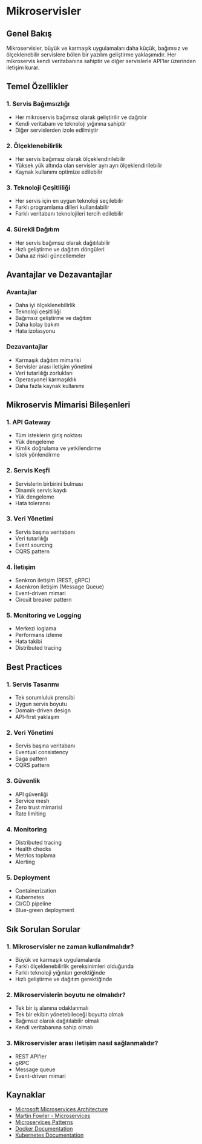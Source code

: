 # Mikroservisler

## Genel Bakış
Mikroservisler, büyük ve karmaşık uygulamaları daha küçük, bağımsız ve ölçeklenebilir servislere bölen bir yazılım geliştirme yaklaşımıdır. Her mikroservis kendi veritabanına sahiptir ve diğer servislerle API'ler üzerinden iletişim kurar.

## Temel Özellikler

### 1. Servis Bağımsızlığı
- Her mikroservis bağımsız olarak geliştirilir ve dağıtılır
- Kendi veritabanı ve teknoloji yığınına sahiptir
- Diğer servislerden izole edilmiştir

### 2. Ölçeklenebilirlik
- Her servis bağımsız olarak ölçeklendirilebilir
- Yüksek yük altında olan servisler ayrı ayrı ölçeklendirilebilir
- Kaynak kullanımı optimize edilebilir

### 3. Teknoloji Çeşitliliği
- Her servis için en uygun teknoloji seçilebilir
- Farklı programlama dilleri kullanılabilir
- Farklı veritabanı teknolojileri tercih edilebilir

### 4. Sürekli Dağıtım
- Her servis bağımsız olarak dağıtılabilir
- Hızlı geliştirme ve dağıtım döngüleri
- Daha az riskli güncellemeler

## Avantajlar ve Dezavantajlar

### Avantajlar
- Daha iyi ölçeklenebilirlik
- Teknoloji çeşitliliği
- Bağımsız geliştirme ve dağıtım
- Daha kolay bakım
- Hata izolasyonu

### Dezavantajlar
- Karmaşık dağıtım mimarisi
- Servisler arası iletişim yönetimi
- Veri tutarlılığı zorlukları
- Operasyonel karmaşıklık
- Daha fazla kaynak kullanımı

## Mikroservis Mimarisi Bileşenleri

### 1. API Gateway
- Tüm isteklerin giriş noktası
- Yük dengeleme
- Kimlik doğrulama ve yetkilendirme
- İstek yönlendirme

### 2. Servis Keşfi
- Servislerin birbirini bulması
- Dinamik servis kaydı
- Yük dengeleme
- Hata toleransı

### 3. Veri Yönetimi
- Servis başına veritabanı
- Veri tutarlılığı
- Event sourcing
- CQRS pattern

### 4. İletişim
- Senkron iletişim (REST, gRPC)
- Asenkron iletişim (Message Queue)
- Event-driven mimari
- Circuit breaker pattern

### 5. Monitoring ve Logging
- Merkezi loglama
- Performans izleme
- Hata takibi
- Distributed tracing

## Best Practices

### 1. Servis Tasarımı
- Tek sorumluluk prensibi
- Uygun servis boyutu
- Domain-driven design
- API-first yaklaşım

### 2. Veri Yönetimi
- Servis başına veritabanı
- Eventual consistency
- Saga pattern
- CQRS pattern

### 3. Güvenlik
- API güvenliği
- Service mesh
- Zero trust mimarisi
- Rate limiting

### 4. Monitoring
- Distributed tracing
- Health checks
- Metrics toplama
- Alerting

### 5. Deployment
- Containerization
- Kubernetes
- CI/CD pipeline
- Blue-green deployment

## Sık Sorulan Sorular

### 1. Mikroservisler ne zaman kullanılmalıdır?
- Büyük ve karmaşık uygulamalarda
- Farklı ölçeklenebilirlik gereksinimleri olduğunda
- Farklı teknoloji yığınları gerektiğinde
- Hızlı geliştirme ve dağıtım gerektiğinde

### 2. Mikroservislerin boyutu ne olmalıdır?
- Tek bir iş alanına odaklanmalı
- Tek bir ekibin yönetebileceği boyutta olmalı
- Bağımsız olarak dağıtılabilir olmalı
- Kendi veritabanına sahip olmalı

### 3. Mikroservisler arası iletişim nasıl sağlanmalıdır?
- REST API'ler
- gRPC
- Message queue
- Event-driven mimari

## Kaynaklar
- [Microsoft Microservices Architecture](https://docs.microsoft.com/tr-tr/dotnet/architecture/microservices/)
- [Martin Fowler - Microservices](https://martinfowler.com/articles/microservices.html)
- [Microservices Patterns](https://microservices.io/patterns/)
- [Docker Documentation](https://docs.docker.com/)
- [Kubernetes Documentation](https://kubernetes.io/docs/home/) 